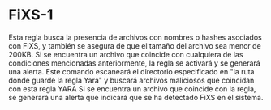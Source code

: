 # FiXS-1
Esta regla busca la presencia de archivos con nombres o hashes asociados con FiXS, y también se asegura de que el tamaño del archivo sea menor de 200KB.
Si se encuentra un archivo que coincide con cualquiera de las condiciones mencionadas anteriormente, la regla se activará y se generará una alerta.
Este comando escaneará el directorio especificado en "la ruta donde guarde la regla Yara" y buscará archivos maliciosos que coincidan con esta regla YARA 
Si se encuentra un archivo que coincide con la regla, se generará una alerta que indicará que se ha detectado FiXS en el sistema.
